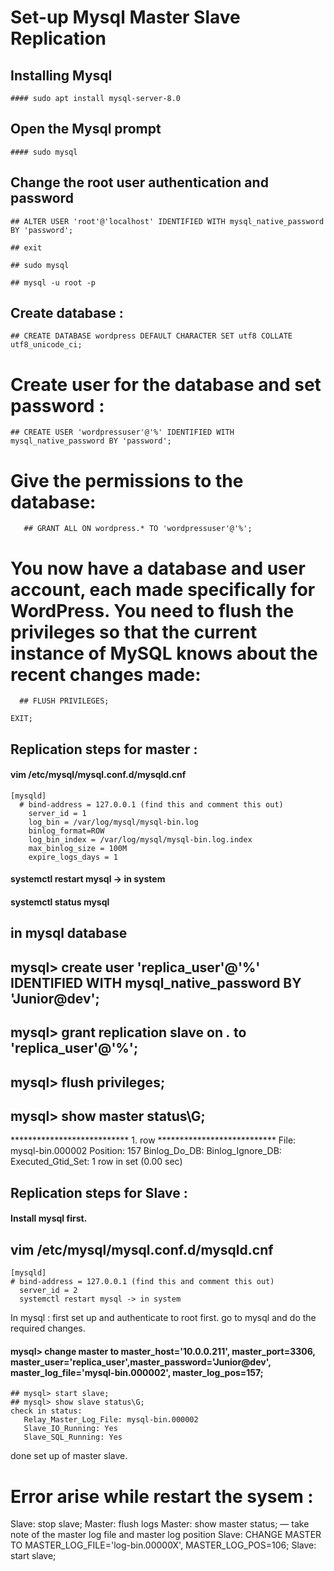 # Set-up Mysql Master Slave Replication 

## Installing Mysql 
    #### sudo apt install mysql-server-8.0

## Open the Mysql prompt
    #### sudo mysql

## Change the root user authentication and password
    ## ALTER USER 'root'@'localhost' IDENTIFIED WITH mysql_native_password BY 'password';

    ## exit

    ## sudo mysql

    ## mysql -u root -p

## Create database :
    ## CREATE DATABASE wordpress DEFAULT CHARACTER SET utf8 COLLATE utf8_unicode_ci;

# Create user for the database and set password :
    ## CREATE USER 'wordpressuser'@'%' IDENTIFIED WITH mysql_native_password BY 'password';

# Give the permissions to the database:
       ## GRANT ALL ON wordpress.* TO 'wordpressuser'@'%';

#  You now have a database and user account, each made specifically for WordPress. You need to flush the privileges so that the current instance of MySQL knows about the recent changes made:
      ## FLUSH PRIVILEGES;

    EXIT;

## Replication steps for master :

   #### vim /etc/mysql/mysql.conf.d/mysqld.cnf
    [mysqld]
      # bind-address = 127.0.0.1 (find this and comment this out)
        server_id = 1
        log_bin = /var/log/mysql/mysql-bin.log
        binlog_format=ROW
        log_bin_index = /var/log/mysql/mysql-bin.log.index  
        max_binlog_size = 100M
        expire_logs_days = 1

   #### systemctl restart mysql -> in system
   #### systemctl status mysql

## in mysql database 
   ## mysql> create user 'replica_user'@'%' IDENTIFIED WITH mysql_native_password BY 'Junior@dev';
   ## mysql> grant replication slave on *.* to 'replica_user'@'%';
   ## mysql> flush privileges; 
   ## mysql> show master status\G;
*************************** 1. row ***************************
 File: mysql-bin.000002
 Position: 157
 Binlog_Do_DB:
 Binlog_Ignore_DB:
Executed_Gtid_Set:
1 row in set (0.00 sec)

## Replication steps for Slave :

  #### Install mysql first. 

  ## vim /etc/mysql/mysql.conf.d/mysqld.cnf
    [mysqld]
    # bind-address = 127.0.0.1 (find this and comment this out)
      server_id = 2
      systemctl restart mysql -> in system

In mysql :
first set up and authenticate to root first. 
go to mysql and do the required changes.

  #### mysql> change master to master_host='10.0.0.211', master_port=3306, master_user='replica_user',master_password='Junior@dev', master_log_file='mysql-bin.000002',       master_log_pos=157;
    ## mysql> start slave;
    ## mysql> show slave status\G;
    check in status:
       Relay_Master_Log_File: mysql-bin.000002
       Slave_IO_Running: Yes
       Slave_SQL_Running: Yes

done set up of master slave.





# Error arise while restart the sysem :
Slave: stop slave;
Master: flush logs
Master: show master status; — take note of the master log file and master log position
Slave: CHANGE MASTER TO MASTER_LOG_FILE='log-bin.00000X', MASTER_LOG_POS=106;
Slave: start slave;
